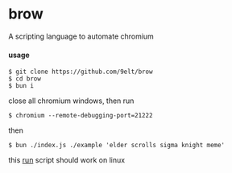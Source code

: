 # brow

A scripting language to automate chromium

#### usage

```
$ git clone https://github.com/9elt/brow
$ cd brow
$ bun i
```

close all chromium windows, then run
```
$ chromium --remote-debugging-port=21222
```

then
```
$ bun ./index.js ./example 'elder scrolls sigma knight meme'
```

this [run](./run) script should work on linux

